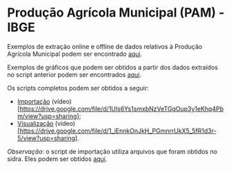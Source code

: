 # Produção Agrícola Municipal (PAM) - IBGE

Exemplos de extração online e offline de dados relativos à Produção Agrícola Municipal podem ser encontrado  [aqui](https://github.com/FundacaoJoaoPinheiro/R/blob/main/Pesquisas%20do%20IBGE/PAM/PAM_importacao.md). 


Exemplos de gráficos que podem ser obtidos a partir dos dados extraídos no script anterior podem ser encontrados [aqui](https://github.com/FundacaoJoaoPinheiro/R/blob/main/Pesquisas%20do%20IBGE/PAM/PAM_visualizacao.md).

Os scripts completos podem ser obtidos a seguir:

  * [Importação](https://github.com/FundacaoJoaoPinheiro/R/blob/main/Pesquisas%20do%20IBGE/PAM/PAM_importacao.R) (vídeo)[https://drive.google.com/file/d/1UIs6Ys1smxbNzVeTGqOup3y1eKhq4Pbm/view?usp=sharing];
  * [Visualização](https://github.com/FundacaoJoaoPinheiro/R/blob/main/Pesquisas%20do%20IBGE/PAM/PAM_visualizacao.R) (vídeo)[https://drive.google.com/file/d/1_iEnnkOnJkH_PGmnrrUkX5_5fR1d3r-5/view?usp=sharing].

*Observação*: o script de importação utiliza arquivos que foram obtidos no sidra. Eles podem ser obtidos [aqui](https://drive.google.com/file/d/1oP2fNwh_XjzKqgqeei-voXhfEv_3U-az/view?usp=sharing).

